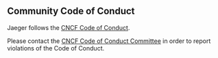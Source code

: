 ## Community Code of Conduct

Jaeger follows the [CNCF Code of Conduct](https://github.com/cncf/foundation/blob/master/code-of-conduct.md).

Please contact the [CNCF Code of Conduct Committee](mailto:conduct@cncf.io) in order to report violations of the Code of Conduct.

